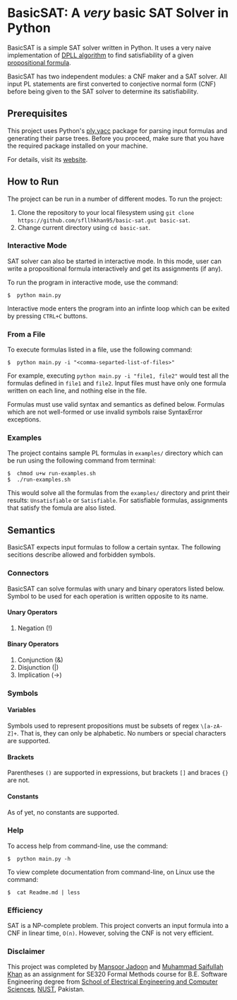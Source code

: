 # BasicSAT: A _very_ basic SAT Solver in Python

BasicSAT is a simple SAT solver written in Python. It uses
a very naive implementation of [DPLL algorithm](https://en.wikipedia.org/wiki/DPLL_algorithm)
to find satisfiability of a given [propositional formula](https://en.wikipedia.org/wiki/Propositional_formula).

BasicSAT has two independent modules: a CNF maker and a SAT solver. All input PL
statements are first converted to conjective normal form (CNF) before
being given to the SAT solver to determine its satisfiability.


## Prerequisites
This project uses Python's [ply.yacc](http://www.dabeaz.com/ply/)
package for parsing input formulas and generating their
parse trees. Before you proceed, make sure that you have the
required package installed on your machine.

For details, visit its [website](http://www.dabeaz.com/ply/).

## How to Run
The project can be run in a number of different modes. To run
the project:
1) Clone the repository to your local filesystem using `git clone https://github.com/sfllhkhan95/basic-sat.gut basic-sat`.
2) Change current directory using `cd basic-sat`.

### Interactive Mode
SAT solver can also be started in interactive mode. In this mode,
user can write a propositional formula interactively and get its
assignments (if any).

To run the program in interactive mode, use the command:
````
$  python main.py
````
Interactive mode enters the program into an infinte loop which can
be exited by pressing `CTRL+C` buttons.

### From a File
To execute formulas listed in a file, use the following command:
````
$  python main.py -i "<comma-separted-list-of-files>"
````

For example, executing `python main.py -i "file1, file2"` would test
all the formulas defined in `file1` and `file2`. Input files must have
only one formula written on each line, and nothing else in the file.

Formulas must use valid syntax and semantics as defined below. Formulas
which are not well-formed or use invalid symbols raise SyntaxError
exceptions.

### Examples
The project contains sample PL formulas in `examples/` directory which
can be run using the following command from terminal:
````
$  chmod u+w run-examples.sh
$  ./run-examples.sh
````
This would solve all the formulas from the `examples/` directory
and print their results: `Unsatisfiable` or `Satisfiable`.
For satisfiable formulas, assignments that satisfy the fomula
are also listed.


## Semantics
BasicSAT expects input formulas to follow a certain syntax. The following
secitions describe allowed and forbidden symbols.

### Connectors
BasicSAT can solve formulas with unary and binary operators listed below.
Symbol to be used for each operation is written opposite to its name.

#### Unary Operators
1) Negation (!)

#### Binary Operators
1) Conjunction (&)
2) Disjunction (|)
3) Implication (->)

### Symbols
#### Variables
Symbols used to represent propositions must be subsets of regex `\[a-zA-Z]+`.
That is, they can only be alphabetic. No numbers or special characters are
supported.

#### Brackets
Parentheses `()` are supported in expressions, but brackets `[]` and
braces `{}` are not.

#### Constants
As of yet, no constants are supported.

### Help
To access help from command-line, use the command:
````
$  python main.py -h
````
To view complete documentation from command-line, on Linux use 
the command:
````
$  cat Readme.md | less
````

### Efficiency
SAT is a NP-complete problem. This project converts an input formula into
a CNF in linear time, `O(n)`. However, solving the CNF is not very
efficient.

### Disclaimer
This project was completed by [Mansoor Jadoon](http://github.com/mansoorjadoon)
and [Muhammad Saifullah Khan](http://github.com/sfllhkhan95) as an assignment for
SE320 Formal Methods course for B.E. Software Engineering degree
from [School of Electrical Engineering and Computer Sciences](http://www.seecs.nust.edu.pk),
[NUST](http://www.nust.edu.pk), Pakistan.